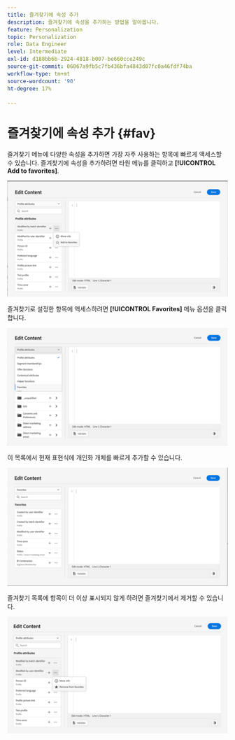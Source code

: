```yaml
---
title: 즐겨찾기에 속성 추가
description: 즐겨찾기에 속성을 추가하는 방법을 알아봅니다.
feature: Personalization
topic: Personalization
role: Data Engineer
level: Intermediate
exl-id: d188bb6b-2924-4818-b007-be660cce249c
source-git-commit: 06067a9fb5c7fb436bfa4843d07fc0a46fdf74ba
workflow-type: tm+mt
source-wordcount: '90'
ht-degree: 17%

---
```


# 즐겨찾기에 속성 추가 {#fav}

즐겨찾기 메뉴에 다양한 속성을 추가하면 가장 자주 사용하는 항목에 빠르게 액세스할 수 있습니다. 즐겨찾기에 속성을 추가하려면 타원 메뉴를 클릭하고 **[!UICONTROL Add to favorites]**.

![](assets/favorite-option.png)

즐겨찾기로 설정한 항목에 액세스하려면 **[!UICONTROL Favorites]** 메뉴 옵션을 클릭합니다.

![](assets/favorite-menu.png)

이 목록에서 현재 표현식에 개인화 개체를 빠르게 추가할 수 있습니다.

![](assets/favorite-list.png)

즐겨찾기 목록에 항목이 더 이상 표시되지 않게 하려면 즐겨찾기에서 제거할 수 있습니다.

![](assets/favorite-remove.png)
